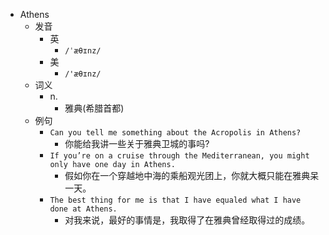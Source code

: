 - Athens
  - 发音
    - 英
      - `/ˈæθɪnz/`
    - 美
      - `/'æθɪnz/`
  - 词义
    - n.
      - 雅典(希腊首都)
  - 例句
    - `Can you tell me something about the Acropolis in Athens?`
      - 你能给我讲一些关于雅典卫城的事吗?
    - `If you’re on a cruise through the Mediterranean, you might only have one day in Athens.`
      - 假如你在一个穿越地中海的乘船观光团上，你就大概只能在雅典呆一天。
    - `The best thing for me is that I have equaled what I have done at Athens.`
      - 对我来说，最好的事情是，我取得了在雅典曾经取得过的成绩。

